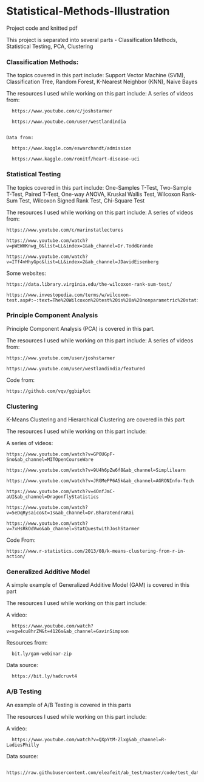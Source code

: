 # Statistical-Methods-Illustration
Project code and knitted pdf

This project is separated into several parts - Classification Methods, Statistical Testing, PCA, Clustering

### Classification Methods:
  The topics covered in this part include:
    Support Vector Machine (SVM),
    Classification Tree,
    Random Forest,
    K-Nearest Neighbor (KNN),
    Naive Bayes

  The resources I used while working on this part include:
    A series of videos from:

      https://www.youtube.com/c/joshstarmer

      https://www.youtube.com/user/westlandindia


    Data from:

      https://www.kaggle.com/eswarchandt/admission

      https://www.kaggle.com/ronitf/heart-disease-uci

### Statistical Testing
  The topics covered in this part include:
    One-Samples T-Test,
    Two-Sample T-Test,
    Paired T-Test,
    One-way ANOVA,
    Kruskal Wallis Test,
    Wilcoxon Rank-Sum Test,
    Wilcoxon Signed Rank Test,
    Chi-Square Test

  The resources I used while working on this part include:
    A series of videos from:

    https://www.youtube.com/c/marinstatlectures

    https://www.youtube.com/watch?v=pWEWHKnwg_0&list=LL&index=1&ab_channel=Dr.ToddGrande

    https://www.youtube.com/watch?v=ITf4vHhyGpc&list=LL&index=2&ab_channel=JDavidEisenberg

   Some websites:

    https://data.library.virginia.edu/the-wilcoxon-rank-sum-test/

    https://www.investopedia.com/terms/w/wilcoxon-test.asp#:~:text=The%20Wilcoxon%20test%20is%20a%20nonparametric%20statistical%20test,from%20one%20another%20in%20a%20statistically%20significant%20manner.

### Principle Component Analysis
  Principle Component Analysis (PCA) is covered in this part.

   The resources I used while working on this part include:
    A series of videos from:

    https://www.youtube.com/user/joshstarmer

    https://www.youtube.com/user/westlandindia/featured

   Code from:

    https://github.com/vqv/ggbiplot

### Clustering
  K-Means Clustering and Hierarchical Clustering are covered in this part

   The resources I used while working on this part include:

   A series of videos:

    https://www.youtube.com/watch?v=GPOUGpF-Sno&ab_channel=MITOpenCourseWare

    https://www.youtube.com/watch?v=9U4h6pZw6f8&ab_channel=Simplilearn

    https://www.youtube.com/watch?v=JRGMePP6A5k&ab_channel=AGRONInfo-Tech

    https://www.youtube.com/watch?v=4OnfJmC-aUI&ab_channel=DragonflyStatistics

    https://www.youtube.com/watch?v=5eDqRysaico&t=1s&ab_channel=Dr.BharatendraRai

    https://www.youtube.com/watch?v=7xHsRkOdVwo&ab_channel=StatQuestwithJoshStarmer


   Code From:

    https://www.r-statistics.com/2013/08/k-means-clustering-from-r-in-action/

### Generalized Additive Model
  A simple example of Generalized Additive Model (GAM) is covered in this part

   The resources I used while working on this part include:

   A video:

      https://www.youtube.com/watch?v=sgw4cu8hrZM&t=4126s&ab_channel=GavinSimpson

   Resources from:

      bit.ly/gam-webinar-zip

   Data source:

      https://bit.ly/hadcruvt4

### A/B Testing
  An example of A/B Testing is covered in this parts

   The resources I used while working on this part include:

   A video:

      https://www.youtube.com/watch?v=QXpYtM-Zlxg&ab_channel=R-LadiesPhilly

   Data source:

      https://raw.githubusercontent.com/eleafeit/ab_test/master/code/test_data.csv
